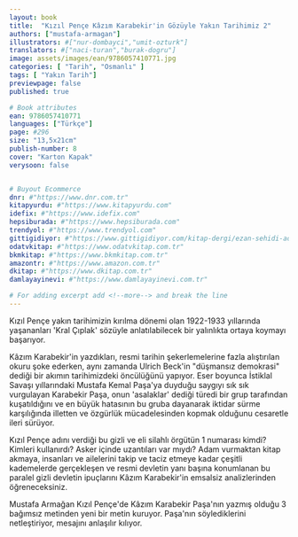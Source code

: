 ```yaml
---
layout: book
title:  "Kızıl Pençe Kâzım Karabekir'in Gözüyle Yakın Tarihimiz 2"
authors: ["mustafa-armagan"]
illustrators: #["nur-dombayci","umit-ozturk"]
translators: #["naci-turan","burak-dogru"]
image: assets/images/ean/9786057410771.jpg
categories: [ "Tarih", "Osmanlı" ]
tags: [ "Yakın Tarih"]
previewpage: false
published: true

# Book attributes
ean: 9786057410771
languages: ["Türkçe"]
page: #296
size: "13,5x21cm"
publish-number: 8
cover: "Karton Kapak"
verysoon: false


# Buyout Ecommerce
dnr: #"https://www.dnr.com.tr"
kitapyurdu: #"https://www.kitapyurdu.com"
idefix: #"https://www.idefix.com"
hepsiburada: #"https://www.hepsiburada.com"
trendyol: #"https://www.trendyol.com"
gittigidiyor: #"https://www.gittigidiyor.com/kitap-dergi/ezan-sehidi-adnan-menderes_pdp_732728793"
odatvkitap: #"https://www.odatvkitap.com.tr"
bkmkitap: #"https://www.bkmkitap.com.tr"
amazontr: #"https://www.amazon.com.tr"
dkitap: #"https://www.dkitap.com.tr"
damlayayinevi: #"https://www.damlayayinevi.com.tr"

# For adding excerpt add <!--more--> and break the line
---
```

Kızıl Pençe yakın tarihimizin kırılma dönemi olan 1922-1933 yıllarında yaşananları 'Kral Çıplak' sözüyle anlatılabilecek bir yalınlıkta ortaya koymayı başarıyor.<!--more-->

Kâzım Karabekir'in yazdıkları, resmi tarihin şekerlemelerine fazla alıştırılan okuru şoke ederken, aynı zamanda Ulrich Beck'in "düşmansız demokrasi" dediği bir akımın tarihimizdeki öncülüğünü yapıyor. Eser boyunca İstiklal Savaşı yıllarındaki Mustafa Kemal Paşa'ya duyduğu saygıyı sık sık vurgulayan Karabekir Paşa, onun 'asalaklar' dediği türedi bir grup tarafından kuşatıldığını ve en büyük hatasının bu gruba dayanarak iktidar sürme karşılığında  illetten ve özgürlük mücadelesinden kopmak olduğunu cesaretle ileri sürüyor. 

Kızıl Pençe adını verdiği bu gizli ve eli silahlı örgütün 1 numarası kimdi? Kimleri kullanırdı? Asker içinde uzantıları var mıydı? Adam vurmaktan kitap  akmaya, insanları ve ailelerini takip ve taciz etmeye kadar çeşitli kademelerde gerçekleşen ve resmi devletin yanı başına konumlanan bu paralel gizli devletin ipuçlarını Kâzım Karabekir'in emsalsiz analizlerinden öğreneceksiniz.

Mustafa Armağan Kızıl Pençe'de Kâzım Karabekir Paşa'nın yazmış olduğu 3 bağımsız metinden yeni bir metin kuruyor. Paşa'nın söylediklerini netleştiriyor, mesajını anlaşılır kılıyor.
